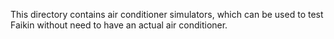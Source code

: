 This directory contains air conditioner simulators, which can be used to test Faikin without need to have
an actual air conditioner.